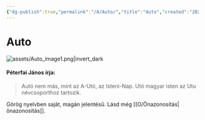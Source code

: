 ```yaml
---
{"dg-publish":true,"permalink":"/A/Auto/","title":"Auto","created":"2024-11-23T05:02","updated":"2024-11-23T05:02"}
---
```



# Auto

![assets/Auto_image1.png|invert_dark](/img/user/A/assets/Auto_image1.png)  

#### Péterfai János írja:

> Autó nem más, mint az A-Utó, az Isteni-Nap. Utó magyar isten az Utu névcsoporthoz tartozik.  

Görög nyelvben saját, magán jelentésű. Lásd még [[O/Önazonosítás\|önazonosítás]].  